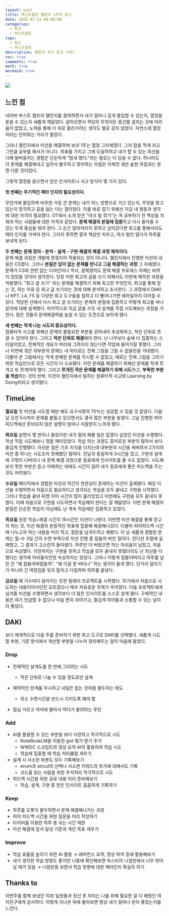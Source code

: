 ```yaml
---
layout: post
title: 부스트캠프 챌린지 1주차 회고
date: 2025-07-21 00:00:00
categories:
  - 회고
  - 부스트캠프
tags:
  - 회고
  - 부스트캠프
description: 챌린지 주간 회고 시작!
toc: true
comments: true
math: true
mermaid: true
---
```


![](https://velog.velcdn.com/images/landelyse/post/4e46d699-f4c9-4724-993c-1129998cca47/image.png)

## 느낀 점

네이버 부스트 캠프의 챌린지를 참여하면서 내가 얼마나 깊게 몰입할 수 있는지, 열정을 쏟을 수 있는지 새롭게 깨달았다.
살아오면서 적당히 무엇이든 중간쯤 걸치는 것에 어려움이 없었고, 노력을 통해 더 위로 올라가려는 생각도 별로 갖지 않았다.
자연스레 열정이라는 단어와는 거리가 멀었다.

그러나 챌린지에서 미션을 해결하며 보낸 1주는 열정 그자체였다.
그저 잠을 적게 자고 그만큼 공부를 해서가 아니다.
목표를 가지고 그에 도달하려고 내가 할 수 있는 최선을 다해 발버둥치는 경험은 단순하게 "밤새 했다."라는 말로는 다 담을 수 없다.
하나라도 더 문제를 해결해내고 싶어서 몰두하고 맞이하는 아침은 이제껏 겪은 숱한 아침과는 분명 다른 것이었다.

그렇게 열정을 쏟으면서 얻은 인사이트나 사고 방식이 몇 가지 있다.

**첫 번째는 주기적인 메타 인지의 필요성이다.**  

무언가에 몰입하며 마주한 가장 큰 문제는 내가 어느 방향으로 가고 있는지, 무엇을 찾고 있는지 망각하고 길을 잃는 다는 점이었다.
이를 바로 잡기 위해선 지금 내 행동과 생각에 대한 자각이 필요했다.
OT에서 소개 받은 "야크 털 깎기"는 꼭 공부하기 전 책상을 치워야 하는 사람들에 대한 저격과 같았다.
**문제 해결의 본질에 집중**하고 다시 돌아올 수 있는 무게 중심을 둬야 한다.
그 순간 알아차리지 못하고 넘어갔다면 회고를 통해서라도 메타 인지를 거쳐야 한다.
그러지 못하면 결국 책상만 치우고, 야크 털만 밀다가 하루를 보내게 된다.

**두 번째는 문제 정의 - 분석 - 설계 - 구현·해결의 해결 과정 체득이다.**  
문제 해결 과정은 개발에 한정지어 적용되는 것이 아니다.
챌린지에서 진행한 미션의 내용은 CS였다.
그러나 **본질은 답이 없는 문제를 만나고 그걸 해결하는 과정** 그 자체였다.
문제가 CS와 관련 없는 디자인이나 역사, 경제였어도 문제 해결 프로세스 자체는 바뀌지 않았을 것이라 생각한다.
당장 이번 회고의 글을 쓰기 위해서도 이번에 체득한 과정을 적용했다.
"회고 글 쓰기" 라는 문제를 해결하기 위해 회고란 무엇인지, 회고를 통해 얻는 것, 하는 이유 등 회고 글 쓰기라는 것에 대해 분석하고 조사한다.
그 과정에서 DAKI나 KPT, L4, F5 등 다양한 회고 도구들을 접하고 더 뻗어나가면 애자일까지 이어질 수 있다.
적당한 선에서 다시 회고 글 쓰기라는 문제의 본질에 집중하고 어떻게 회고를 써나갈지에 대해 설계했다.
마지막으로 지금 글을 쓰듯 내 설계를 직접 시도해보는 과정을 거친다.
많은 것들이 문제해결력을 높일 수 있는 도전으로 보이게 됐다.

**세 번째는 작게 나눈 시도의 중요성이다.**  
컴퓨터적 사고를 위해선 문제의 불필요한 부분을 걷어내어 추상화하고, 작은 단위로 쪼갤 수 있어야 한다.
그리고 **작은 단위로 해결**해야 한다.
난 나무보다 숲에 더 집중하는 스타일이었고, 전체적인 개요가 머리에 그려지지 않는다면 작업에 들어가질 못했다.
그러나 이번에 겪은 대부분의 문제는 내 머리로는 전체 그림을 그릴 수 없을만큼 거대했다.
더불어 큰 그림에서는 작게 분해한 문제를 직시할 수 없었고, 때로는 전체 그림을 그리기 위한 학습만으로 모든 시간이 다 소요됐다.
이런 문제를 해결하기 위해선 문제를 작게 쪼개고 또 쪼개어야 했다.
그리고 **쪼개진 작은 문제를 해결하기 위해 시도**하고, **부족한 부분을 학습**하는 것의 반복.
이것이 챌린지에서 말하는 컴퓨터적 사고와 Learning by Doing이라고 생각됐다.

## TimeLine

**월요일**
첫 미션을 시도할 때만 해도 요구사항의 70%는 성공할 수 있을 것 같았다.
다음날 오전 5시까지 문제를 붙들고 있으면서도 결국 많은 부분을 놓쳤다.
그날 진행한 피어 피드백에선 준비되지 않은 설명이 얼마나 처참한지 느끼게 됐다.

**화요일**
살면서 몇 번이나 들었지만 내가 절대 해볼 일은 없겠다 싶었던 미션을 수행했다.
막상 직접 시도해보니 정말 재미있었다.
학습 하는 과정도 흥미로운 부분이 많아서 보다 즐겁게 진행했다.
아쉬운 점은 기초 지식을 다지는데 대부분의 시간을 써버려서 2가지의 미션 중 하나는 시도조차 못해봤단 점이다.
전날과 동일하게 3시간을 잤고, 구현과 설계에 구멍이 나버리니 내 문제 해결 과정으론 동료에게 인사이트를 줄 수도 없었다.
시도해보지 못한 부분은 듣고 이해하는 데에도 시간이 걸려 내가 동료에게 좋은 피드백을 주는 것도 어려웠다.

**수요일**
베이직에서 경험한 미션과 약간의 연관성이 존재하는 미션이 출제됐다.
해당 미션을 수행하면서 처음으로 필요하다고 생각되는 학습을 모두 끝내고 구현을 시작했다.
그러나 학습을 끝낸 뒤엔 이미 시간이 많이 흘러있었고 이번에도 구현을 모두 끝내지 못했다.
이때 처음으로 구현을 시도하면서 학습해야 한다는 걸 깨달았다.
이번 문제 해결의 본질은 단순한 학습이 아님에도 난 계속 학습에만 집중하고 있었다.

**목요일**
권장 학습+해결 시간이 16시간인 미션이 나왔다.
이번엔 미션 해결을 통해 얻고자 하는 것, 미션 해결의 본질적인 목표에 집중해 해결해나갔다.
더불어 피어피드백 시간 때 나누고자 하는 내용을 미리 적고, 질문을 남겨두려고 해봤다.
이 날 새롭게 경험한 문제는 월–수 3일 간의 수면 부족으로 미션 진행 중 잠들어 버린 점이다.
컨디션 조절에 실패했고, 그 결과가 고스란히 돌아왔다.
하루만 더 버텼으면 하는 아쉬움이 남았고, 처음으로 속상했다.
이전까지는 구현을 못하고 학습을 모두 끝내지 못했더라도 난 최선을 다했다는 생각에 아쉬울지언정 속상하지는 않았다.
그러나 이렇게 잠들어버리고 하루를 날린 건 "왜 잠들어버렸을까", "왜 이걸 못 버티나" 하는 생각이 들게 했다.
단거리 달리기가 아니라 긴 여정임을 잊지 말자고 다짐하며 하루를 끝냈다.

**금요일**
매 기수마다 달라지는 듯한 릴레이 프로젝트를 시작했다.
10기에서 처음으로 시도하는 내용이어서인진 모르겠으나 매우 자유로운 주제가 주어졌다.
다음 프로젝트에게 넘겨줄 미션을 수행하면서 생각보다 더 많은 인사이트를 스스로 얻게 됐다.
구체적인 내용은 여기 언급할 수 없으나 마음 편히 쉬어가고, 즐겁게 피어들과 소통할 수 있는 날이라 좋았다.

## DAKI

보다 체계적으로 다음 주를 준비하기 위한 회고 도구로 DAKI를 선택했다.
새롭게 시도할 부분, 기존 방식에서 개선할 부분을 나누어 정리해두는 점이 마음에 들었다.

### Drop

- 전체적인 설계도를 한 번에 그리려는 시도
  - 작은 단위로 나눌 수 있을 정도로만 설계

- 체력적인 한계를 무시하고 내일은 없는 것처럼 몰두하는 태도
  - 최소 수면시간을 반드시 지키도록 해야 함
- 점심 거르고 저녁에 몰아서 먹다가 졸려하는 루틴

### Add

- AI를 활용할 수 있는 부분을 보다 다양하고 적극적으로 시도
  - NoteBookLM을 이용한 gist 평가 받기 추가
  - WWDC 스크립트와 영상 요약 AI의 활용하여 학습 시도
  - 학습에 집중할 때 학습 커리큘럼 세우기
- 설계 시 사소한 부분도 모두 기록해보기
  - enum과 strcut의 선택나 사소한 키워드의 추가에 대해서도 기록
  - 코드를 읽는 사람을 위한 주석처리 적극적으로 시도
- 피드백 시간을 위한 공유 내용 미리 준비해보기
  - 학습, 설계, 구현 중 얻은 인사이트 꼼꼼하게 기록하기

### Keep

- 하루를 오롯이 몰두하면서 문제 해결해나가는 과정
- 피어 피드백 시간을 위한 질문을 미리 작성하기
- 타이머를 이용한 하루 총 쉬는 시간 제한
- 미션 해결에 앞서 달성 기준과 개인 목표 세우기

### Improve

- 학습 효율을 높이기 위한 AI 활용
  → 레퍼런스 요약, 영상 파악 등에 활용해보기
- 내가 생각한 학습 방향도 좋지만 나중에 확인해보면 마스터의 나침반에서 너무 벗어날 때가 있음
  → 나침반을 보면서 학습 방향에 대한 메타인지 확실히 하기
  
## Thanks to
이번주를 함께 보냈던 10조 팀원들과 정신 못 차리는 나를 위해 필요한 걸 다 해줬던 여자친구에게 감사하다.
이렇게 지나온 뒤에 돌아보면 항상 내가 얼마나 운이 좋았는지를 느낀다.
